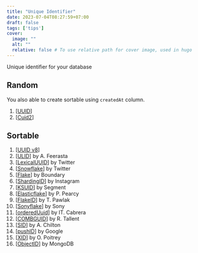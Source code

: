 ```yaml
---
title: "Unique Identifier"
date: 2023-07-04T08:27:59+07:00
draft: false
tags: ['tips']
cover:
  image: ""
  alt: ""
  relative: false # To use relative path for cover image, used in hugo Page-bundles
---
```


Unique identifier for your database

## Random

You also able to create sortable using `createdAt` column.

1. [[UUID](https://datatracker.ietf.org/doc/html/rfc4122)]
2. [[Cuid2](https://github.com/paralleldrive/cuid2)]

## Sortable

1. [[UUID v8](https://datatracker.ietf.org/doc/html/draft-peabody-dispatch-new-uuid-format-04)]
2. [[ULID](https://github.com/ulid/spec)] by A. Feerasta
3. [[LexicalUUID](https://github.com/twitter-archive/snowflake/releases/tag/snowflake-2010)] by Twitter
4. [[Snowflake](https://github.com/twitter-archive/snowflake/releases/tag/snowflake-2010)] by Twitter
5. [[Flake](https://github.com/boundary/flake)] by Boundary
6. [[ShardingID](https://instagram-engineering.com/sharding-ids-at-instagram-1cf5a71e5a5c)] by Instagram
7. [[KSUID](https://github.com/segmentio/ksuid)] by Segment
8. [[Elasticflake](https://github.com/ppearcy/elasticflake)] by P. Pearcy
9. [[FlakeID](https://github.com/T-PWK/flake-idgen)] by T. Pawlak
10. [[Sonyflake](https://github.com/sony/sonyflake)] by Sony
11. [[orderedUuid](https://itnext.io/laravel-the-mysterious-ordered-uuid-29e7500b4f8)] by IT. Cabrera
12. [[COMBGUID](https://github.com/richardtallent/RT.Comb)] by R. Tallent
13. [[SID](https://github.com/chilts/sid)] by A. Chilton
14. [[pushID](https://firebase.googleblog.com/2015/02/the-2120-ways-to-ensure-unique_68.html)] by Google
15. [[XID](https://github.com/rs/xid)] by O. Poitrey
16. [[ObjectID](https://docs.mongodb.com/manual/reference/method/ObjectId/)] by MongoDB
